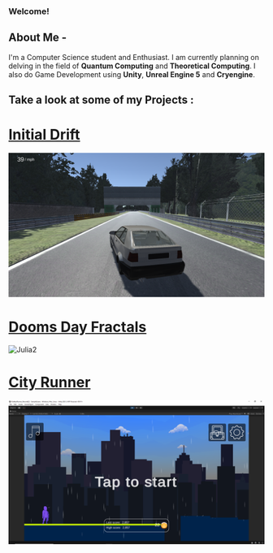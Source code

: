 ### Welcome!
## About Me -
I'm a Computer Science student and Enthusiast. I am currently planning on delving in the field of **Quantum Computing** and **Theoretical Computing**.
I also do Game Development using **Unity**, **Unreal Engine 5** and **Cryengine**.
## Take a look at some of my Projects :
# [Initial Drift](https://arnavkucheriya.github.io/InitialDrift/)

![IMAGE1](https://github.com/ArnavKucheriya/InitialDrift/blob/main/Images/Screenshot%20(62).png)

# [Dooms Day Fractals](https://arnavkucheriya.github.io/DoomsDay_Fractals/)

![Julia2](https://github.com/ArnavKucheriya/DoomsDay_Fractals/blob/main/ReadMeImgs/Screenshot%20(4).png)

# [City Runner](https://arnavkucheriya.github.io/CityRunner/)

![Start Screen](https://github.com/ArnavKucheriya/CityRunner/blob/main/Images/Screenshot%20(57).png)

<!--
**ArnavKucheriya/ArnavKucheriya** is a ✨ _special_ ✨ repository because its `README.md` (this file) appears on your GitHub profile.

Here are some ideas to get you started:

- 🔭 I’m currently working on ...
- 🌱 I’m currently learning ...
- 👯 I’m looking to collaborate on ...
- 🤔 I’m looking for help with ...
- 💬 Ask me about ...
- 📫 How to reach me: ...
- 😄 Pronouns: ...
- ⚡ Fun fact: ...
-->
